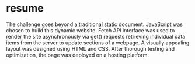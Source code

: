 # resume


The challenge goes beyond a traditional static document. JavaScript was chosen to build this dynamic website. Fetch API interface was used to render the site asynchronously via get() requests retrieving individual data items from the server to update sections of a webpage. A visually appealing layout was designed using HTML and CSS. After thorough testing and optimization, the page was deployed on a hosting platform.
